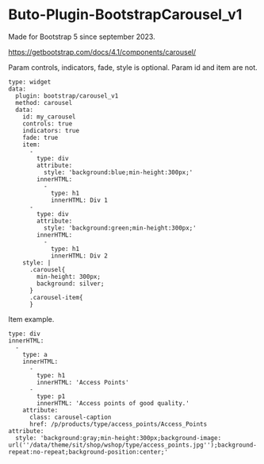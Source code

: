 # Buto-Plugin-BootstrapCarousel_v1

Made for Bootstrap 5 since september 2023.


https://getbootstrap.com/docs/4.1/components/carousel/

Param controls, indicators, fade, style is optional. Param id and item are not.

```
type: widget
data:
  plugin: bootstrap/carousel_v1
  method: carousel
  data:
    id: my_carousel
    controls: true
    indicators: true
    fade: true
    item:
      -
        type: div
        attribute:
          style: 'background:blue;min-height:300px;'
        innerHTML:
          -
            type: h1
            innerHTML: Div 1
      -
        type: div
        attribute:
          style: 'background:green;min-height:300px;'
        innerHTML:
          -
            type: h1
            innerHTML: Div 2
    style: |
      .carousel{
        min-height: 300px;
        background: silver;
      }
      .carousel-item{
      }
```

Item example.

```
type: div
innerHTML:
  -
    type: a
    innerHTML:
      -
        type: h1
        innerHTML: 'Access Points'
      -
        type: p1
        innerHTML: 'Access points of good quality.'
    attribute:
      class: carousel-caption
      href: /p/products/type/access_points/Access_Points
attribute:
  style: 'background:gray;min-height:300px;background-image: url(''/data/theme/sit/shop/wshop/type/access_points.jpg'');background-repeat:no-repeat;background-position:center;'
```
